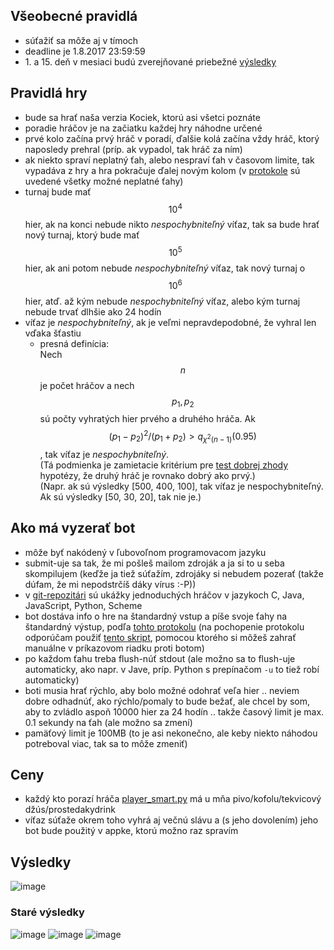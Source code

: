<script src='https://cdnjs.cloudflare.com/ajax/libs/mathjax/2.7.0/MathJax.js?config=TeX-MML-AM_CHTML'>
</script>

## Všeobecné pravidlá
* súťažiť sa môže aj v tímoch
* deadline je 1.8.2017 23:59:59
* 1\. a 15. deň v mesiaci budú zverejňované priebežné [výsledky](#results)

## Pravidlá hry
* bude sa hrať naša verzia Kociek, ktorú asi všetci poznáte
* poradie hráčov je na začiatku každej hry náhodne určené
* prvé kolo začína prvý hráč v poradí, ďalšie kolá začína vždy hráč, ktorý naposledy prehral (príp. ak vypadol, tak hráč za ním)
* ak niekto spraví neplatný ťah, alebo nespraví ťah v časovom limite, tak vypadáva z hry a hra pokračuje ďalej novým kolom (v [protokole](https://github.com/marekkukan/liars-dice/blob/master/protocol.txt) sú uvedené všetky možné neplatné ťahy)
* turnaj bude mať $$10^4$$ hier, ak na konci nebude nikto *nespochybniteľný* víťaz, tak sa bude hrať nový turnaj, ktorý bude mať $$10^5$$ hier, ak ani potom nebude *nespochybniteľný* víťaz, tak nový turnaj o $$10^6$$ hier, atď. až kým nebude *nespochybniteľný* víťaz, alebo kým turnaj nebude trvať dlhšie ako 24 hodín
* víťaz je *nespochybniteľný*, ak je veľmi nepravdepodobné, že vyhral len vďaka šťastiu
  * presná definícia:  
Nech $$n$$ je počet hráčov a nech $$p_1, p_2$$ sú počty vyhratých hier prvého a druhého hráča.
Ak $$(p_1 - p_2)^2 / (p_1 + p_2) > q_{\chi^2(n-1)}(0.95)$$, tak víťaz je *nespochybniteľný*.  
(Tá podmienka je zamietacie kritérium pre [test dobrej zhody](https://cs.wikipedia.org/wiki/Test_dobr%C3%A9_shody) hypotézy, že druhý hráč je rovnako dobrý ako prvý.)  
(Napr. ak sú výsledky [500, 400, 100], tak víťaz je nespochybniteľný. Ak sú výsledky [50, 30, 20], tak nie je.)

## Ako má vyzerať bot
* môže byť nakódený v ľubovoľnom programovacom jazyku
* submit-uje sa tak, že mi pošleš mailom zdroják a ja si to u seba skompilujem (keďže ja tiež súťažím, zdrojáky si nebudem pozerať (takže dúfam, že mi nepodstrčíš dáky vírus :-P))
* v [git-repozitári](https://github.com/marekkukan/liars-dice) sú ukážky jednoduchých hráčov v jazykoch C, Java, JavaScript, Python, Scheme
* bot dostáva info o hre na štandardný vstup a píše svoje ťahy na štandardný výstup, podľa [tohto protokolu](https://github.com/marekkukan/liars-dice/blob/master/protocol.txt) (na pochopenie protokolu odporúčam použiť [tento skript](https://github.com/marekkukan/liars-dice/blob/master/play.sh), pomocou ktorého si môžeš zahrať manuálne v príkazovom riadku proti botom)
* po každom ťahu treba flush-núť stdout (ale možno sa to flush-uje automaticky, ako napr. v Jave, príp. Python s prepínačom `-u` to tiež robí automaticky)
* boti musia hrať rýchlo, aby bolo možné odohrať veľa hier .. neviem dobre odhadnúť, ako rýchlo/pomaly to bude bežať, ale chcel by som, aby to zvládlo aspoň 10000 hier za 24 hodín .. takže časový limit je max. 0.1 sekundy na ťah (ale možno sa zmení)
* pamäťový limit je 100MB (to je asi nekonečno, ale keby niekto náhodou potreboval viac, tak sa to môže zmeniť)

## Ceny
* každý kto porazí hráča [player_smart.py](https://github.com/marekkukan/liars-dice/blob/master/player_smart.py) má u mňa pivo/kofolu/tekvicový džús/prostedakydrink
* víťaz súťaže okrem toho vyhrá aj večnú slávu a (s jeho dovolením) jeho bot bude použitý v appke, ktorú možno raz spravím

## <a name="results"></a>Výsledky
![image](https://marekkukan.github.io/liars-dice/graph-2017-07-01.svg)

### Staré výsledky
![image](https://marekkukan.github.io/liars-dice/graph-2017-06-15.svg)
![image](https://marekkukan.github.io/liars-dice/graph-2017-06-01.svg)
![image](https://marekkukan.github.io/liars-dice/graph-2017-05-01.svg)

